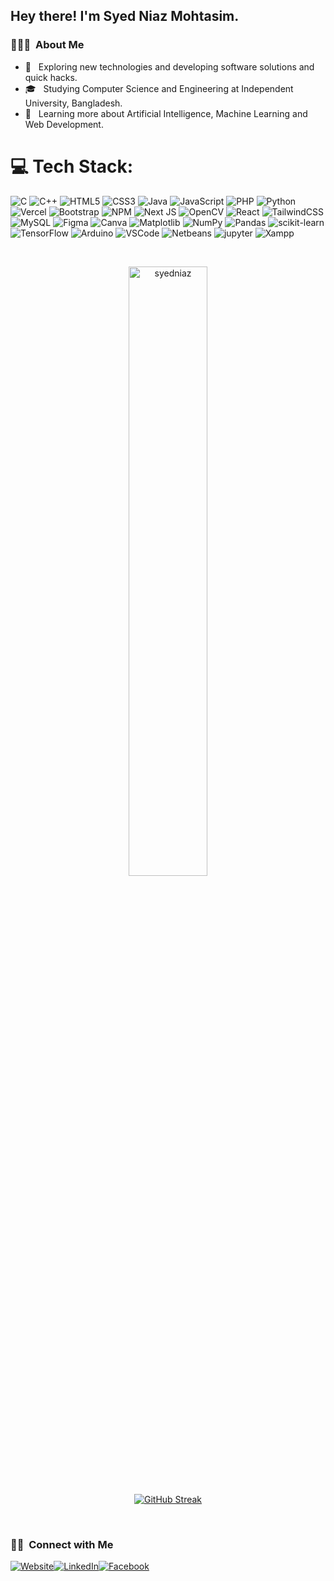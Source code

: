 
<h2> Hey there! I'm Syed Niaz Mohtasim.</h2>

<h3> 👨🏻‍💻 &nbsp;About Me </h3>

- 🤔 &nbsp; Exploring new technologies and developing software solutions and quick hacks.
- 🎓 &nbsp; Studying Computer Science and Engineering at Independent University, Bangladesh.
- 🌱 &nbsp; Learning more about Artificial Intelligence, Machine Learning and Web Development.

# 💻 Tech Stack:
![C](https://img.shields.io/badge/c-%2300599C.svg?style=for-the-badge&logo=c&logoColor=white) ![C++](https://img.shields.io/badge/c++-%2300599C.svg?style=for-the-badge&logo=c%2B%2B&logoColor=white) ![HTML5](https://img.shields.io/badge/html5-%23E34F26.svg?style=for-the-badge&logo=html5&logoColor=white) ![CSS3](https://img.shields.io/badge/css3-%231572B6.svg?style=for-the-badge&logo=css3&logoColor=white) ![Java](https://img.shields.io/badge/java-%23ED8B00.svg?style=for-the-badge&logo=openjdk&logoColor=white) ![JavaScript](https://img.shields.io/badge/javascript-%23323330.svg?style=for-the-badge&logo=javascript&logoColor=%23F7DF1E) ![PHP](https://img.shields.io/badge/php-%23777BB4.svg?style=for-the-badge&logo=php&logoColor=white) ![Python](https://img.shields.io/badge/python-3670A0?style=for-the-badge&logo=python&logoColor=ffdd54) ![Vercel](https://img.shields.io/badge/vercel-%23000000.svg?style=for-the-badge&logo=vercel&logoColor=white) ![Bootstrap](https://img.shields.io/badge/bootstrap-%238511FA.svg?style=for-the-badge&logo=bootstrap&logoColor=white) ![NPM](https://img.shields.io/badge/NPM-%23CB3837.svg?style=for-the-badge&logo=npm&logoColor=white) ![Next JS](https://img.shields.io/badge/Next-black?style=for-the-badge&logo=next.js&logoColor=white) ![OpenCV](https://img.shields.io/badge/opencv-%23white.svg?style=for-the-badge&logo=opencv&logoColor=white) ![React](https://img.shields.io/badge/react-%2320232a.svg?style=for-the-badge&logo=react&logoColor=%2361DAFB) ![TailwindCSS](https://img.shields.io/badge/tailwindcss-%2338B2AC.svg?style=for-the-badge&logo=tailwind-css&logoColor=white) ![MySQL](https://img.shields.io/badge/mysql-%2300000f.svg?style=for-the-badge&logo=mysql&logoColor=white) ![Figma](https://img.shields.io/badge/figma-%23F24E1E.svg?style=for-the-badge&logo=figma&logoColor=white) ![Canva](https://img.shields.io/badge/Canva-%2300C4CC.svg?style=for-the-badge&logo=Canva&logoColor=white) ![Matplotlib](https://img.shields.io/badge/Matplotlib-%23ffffff.svg?style=for-the-badge&logo=Matplotlib&logoColor=black) ![NumPy](https://img.shields.io/badge/numpy-%23013243.svg?style=for-the-badge&logo=numpy&logoColor=white) ![Pandas](https://img.shields.io/badge/pandas-%23150458.svg?style=for-the-badge&logo=pandas&logoColor=white) ![scikit-learn](https://img.shields.io/badge/scikit--learn-%23F7931E.svg?style=for-the-badge&logo=scikit-learn&logoColor=white) ![TensorFlow](https://img.shields.io/badge/TensorFlow-%23FF6F00.svg?style=for-the-badge&logo=TensorFlow&logoColor=white) ![Arduino](https://img.shields.io/badge/-Arduino-00979D?style=for-the-badge&logo=Arduino&logoColor=white) ![VSCode](https://img.shields.io/badge/-Visual%20Studio%20Code-blue?style=for-the-badge&logo=visualstudiocode&logoColor=white) ![Netbeans](https://img.shields.io/badge/-Net%20Beans%20-A0073C?style=for-the-badge&logo=apachenetbeanside&logoColor=white) ![jupyter](https://img.shields.io/badge/Jupyter%20Notebook-%23F7931E.svg?style=for-the-badge&logo=jupyter&logoColor=white) ![Xampp](https://img.shields.io/badge/XAMPP-%23FF6F00.svg?style=for-the-badge&logo=xampp&logoColor=white)


<br/>

<p align = "center"><img width = "50%" src="https://github-readme-stats.vercel.app/api/top-langs?username=syedniaz&show_icons=true&locale=en&layout=compact" alt="syedniaz" /></p>

<p align="center">
  <a href="https://git.io/streak-stats" target="_blank">
    <img src="https://streak-stats.demolab.com/?user=syedniaz" alt="GitHub Streak">
  </a>
</p>

<br/>

<h3> 🤝🏻 &nbsp;Connect with Me </h3>

<p>
  <a href="https://syedniaz.github.io/"><img alt="Website" src="https://img.shields.io/badge/Website-https://syedniaz.github.io/-blue?style=flat-square&logo=google-chrome" target="_blank></a>
  <a href="https://www.linkedin.com/in/syed-niaz-mohtasim-2b1b09218/"><img alt="LinkedIn" src="https://img.shields.io/badge/LinkedIn-Syed%20Niaz%20Mohtasim-blue?style=flat-square&logo=linkedin" target="_blank></a>
  <a href="https://www.facebook.com/syed.niazmohtasim/"><img alt="Facebook" src="https://img.shields.io/badge/Facebook-Syed%20Niaz%20Mohtasim-blue?style=flat-square&logo=facebook" target="_blank></a>
  <a href="mailto:snm051110@gmail.com"><img alt="Email" src="https://img.shields.io/badge/Email-snm051110@gmail.com-blue?style=flat-square&logo=gmail" target="_blank></a>
</p>
